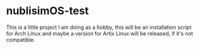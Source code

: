 # nublisimOS-test
This is a little project I am doing as a hobby, this will be an installation script for Arch Linux and maybe a version for Artix Linux will be released, if it's not compatible.
